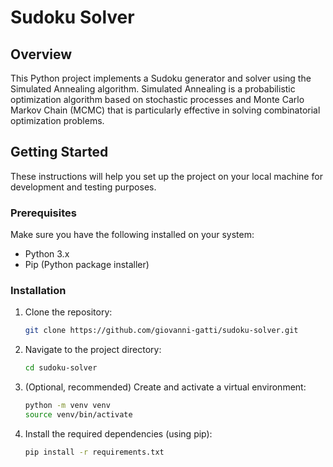 # Sudoku Solver

## Overview

This Python project implements a Sudoku generator and solver using the Simulated Annealing algorithm. Simulated Annealing is a probabilistic optimization algorithm based on stochastic processes and Monte Carlo Markov Chain (MCMC) that is particularly effective in solving combinatorial optimization problems.

## Getting Started

These instructions will help you set up the project on your local machine for development and testing purposes.

### Prerequisites

Make sure you have the following installed on your system:

- Python 3.x
- Pip (Python package installer)

### Installation

1. Clone the repository:

   ```bash
   git clone https://github.com/giovanni-gatti/sudoku-solver.git
   ```

2. Navigate to the project directory:

    ```bash
    cd sudoku-solver
    ```

3. (Optional, recommended) Create and activate a virtual environment: 

	```bash
	python -m venv venv 
	source venv/bin/activate
	```

4. Install the required dependencies (using pip):
    ```bash
    pip install -r requirements.txt
    ```
